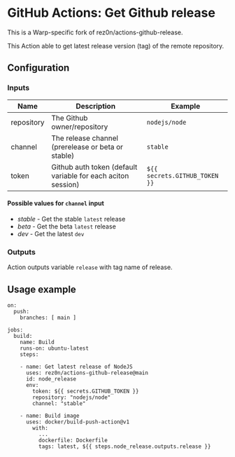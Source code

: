 # GitHub Actions: Get Github release
This is a Warp-specific fork of rez0n/actions-github-release.

This Action able to get latest release version (tag) of the remote repository.

## Configuration

### Inputs

Name | Description | Example
--- | --- | ---
repository | The Github owner/repository | `nodejs/node`
channel | The release channel (prerelease or beta or stable) | `stable`
token | Github auth token (default variable for each aciton session) | `${{ secrets.GITHUB_TOKEN }}`

#### Possible values for `channel` input
* *stable* - Get the stable `latest` release
* *beta* - Get the beta `latest` release
* *dev* - Get the latest `dev`

### Outputs
Action outputs variable `release` with tag name of release.

## Usage example

```
on:
  push:
    branches: [ main ]

jobs:
  build:
    name: Build
    runs-on: ubuntu-latest
    steps:
    
    - name: Get latest release of NodeJS
      uses: rez0n/actions-github-release@main
      id: node_release
      env:
        token: ${{ secrets.GITHUB_TOKEN }}
        repository: "nodejs/node"
        channel: "stable"
        
    - name: Build image
      uses: docker/build-push-action@v1
        with:
          ...
          dockerfile: Dockerfile
          tags: latest, ${{ steps.node_release.outputs.release }}
```
